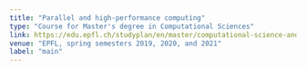 ```yaml
---
title: "Parallel and high-performance computing"
type: "Course for Master's degree in Computational Sciences"
link: https://edu.epfl.ch/studyplan/en/master/computational-science-and-engineering/coursebook/parallel-and-high-performance-computing-MATH-454
venue: "EPFL, spring semesters 2019, 2020, and 2021"
label: "main"
---
```



